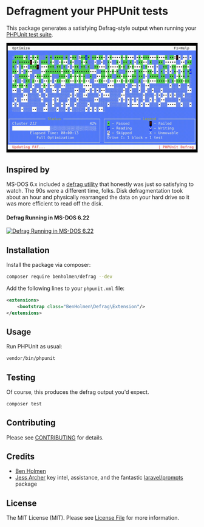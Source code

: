 # Defragment your PHPUnit tests
This package generates a satisfying Defrag-style output when running your [PHPUnit test suite](https://phpunit.de).

![Sample output](output.gif)

## Inspired by
MS-DOS 6.x included a [defrag utility](https://en.wikipedia.org/wiki/List_of_DOS_commands#DEFRAG) that honestly was just so satisfying to watch. The 90s were a different time, folks. Disk defragmentation took about an hour and physically rearranged the data on your hard drive so it was more efficient to read off the disk.

#### Defrag Running in MS-DOS 6.22
[![Defrag Running in MS-DOS 6.22](https://img.youtube.com/vi/Nidwz3BzFCM/0.jpg)](https://www.youtube.com/watch?v=Nidwz3BzFCM "Defrag Running in MS-DOS 6.22")

## Installation

Install the package via composer:

```bash
composer require benholmen/defrag --dev
```

Add the following lines to your `phpunit.xml` file:
```xml
<extensions>
    <bootstrap class="BenHolmen\Defrag\Extension"/>
</extensions>
```

## Usage
Run PHPUnit as usual:

```bash
vendor/bin/phpunit
```

## Testing
Of course, this produces the defrag output you'd expect.
```bash
composer test
```

## Contributing

Please see [CONTRIBUTING](https://github.com/spatie/.github/blob/main/CONTRIBUTING.md) for details.

## Credits

- [Ben Holmen](https://github.com/benholmen)
- [Jess Archer](https://github.com/jessarcher) key intel, assistance, and the fantastic [laravel/prompts](https://github.com/laravel/prompts) package

## License

The MIT License (MIT). Please see [License File](LICENSE.md) for more information.
